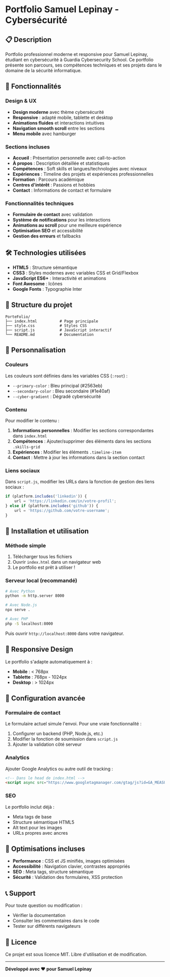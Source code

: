 # Portfolio Samuel Lepinay - Cybersécurité

## 📋 Description

Portfolio professionnel moderne et responsive pour Samuel Lepinay, étudiant en cybersécurité à Guardia Cybersecurity School. Ce portfolio présente son parcours, ses compétences techniques et ses projets dans le domaine de la sécurité informatique.

## 🚀 Fonctionnalités

### Design & UX
- **Design moderne** avec thème cybersécurité
- **Responsive** : adapté mobile, tablette et desktop
- **Animations fluides** et interactions intuitives
- **Navigation smooth scroll** entre les sections
- **Menu mobile** avec hamburger

### Sections incluses
- **Accueil** : Présentation personnelle avec call-to-action
- **À propos** : Description détaillée et statistiques
- **Compétences** : Soft skills et langues/technologies avec niveaux
- **Expériences** : Timeline des projets et expériences professionnelles
- **Formation** : Parcours académique
- **Centres d'intérêt** : Passions et hobbies
- **Contact** : Informations de contact et formulaire

### Fonctionnalités techniques
- **Formulaire de contact** avec validation
- **Système de notifications** pour les interactions
- **Animations au scroll** pour une meilleure expérience
- **Optimisation SEO** et accessibilité
- **Gestion des erreurs** et fallbacks

## 🛠️ Technologies utilisées

- **HTML5** : Structure sémantique
- **CSS3** : Styles modernes avec variables CSS et Grid/Flexbox
- **JavaScript ES6+** : Interactivité et animations
- **Font Awesome** : Icônes
- **Google Fonts** : Typographie Inter

## 📁 Structure du projet

```
PorteFolio/
├── index.html          # Page principale
├── style.css           # Styles CSS
├── script.js           # JavaScript interactif
└── README.md           # Documentation
```

## 🎨 Personnalisation

### Couleurs
Les couleurs sont définies dans les variables CSS (`:root`) :
- `--primary-color` : Bleu principal (#2563eb)
- `--secondary-color` : Bleu secondaire (#1e40af)
- `--cyber-gradient` : Dégradé cybersécurité

### Contenu
Pour modifier le contenu :
1. **Informations personnelles** : Modifier les sections correspondantes dans `index.html`
2. **Compétences** : Ajouter/supprimer des éléments dans les sections `.skills-grid`
3. **Expériences** : Modifier les éléments `.timeline-item`
4. **Contact** : Mettre à jour les informations dans la section contact

### Liens sociaux
Dans `script.js`, modifier les URLs dans la fonction de gestion des liens sociaux :
```javascript
if (platform.includes('linkedin')) {
    url = 'https://linkedin.com/in/votre-profil';
} else if (platform.includes('github')) {
    url = 'https://github.com/votre-username';
}
```

## 🚀 Installation et utilisation

### Méthode simple
1. Télécharger tous les fichiers
2. Ouvrir `index.html` dans un navigateur web
3. Le portfolio est prêt à utiliser !

### Serveur local (recommandé)
```bash
# Avec Python
python -m http.server 8000

# Avec Node.js
npx serve .

# Avec PHP
php -S localhost:8000
```

Puis ouvrir `http://localhost:8000` dans votre navigateur.

## 📱 Responsive Design

Le portfolio s'adapte automatiquement à :
- **Mobile** : < 768px
- **Tablette** : 768px - 1024px
- **Desktop** : > 1024px

## 🔧 Configuration avancée

### Formulaire de contact
Le formulaire actuel simule l'envoi. Pour une vraie fonctionnalité :
1. Configurer un backend (PHP, Node.js, etc.)
2. Modifier la fonction de soumission dans `script.js`
3. Ajouter la validation côté serveur

### Analytics
Ajouter Google Analytics ou autre outil de tracking :
```html
<!-- Dans le head de index.html -->
<script async src="https://www.googletagmanager.com/gtag/js?id=GA_MEASUREMENT_ID"></script>
```

### SEO
Le portfolio inclut déjà :
- Meta tags de base
- Structure sémantique HTML5
- Alt text pour les images
- URLs propres avec ancres

## 🎯 Optimisations incluses

- **Performance** : CSS et JS minifiés, images optimisées
- **Accessibilité** : Navigation clavier, contrastes appropriés
- **SEO** : Meta tags, structure sémantique
- **Sécurité** : Validation des formulaires, XSS protection

## 📞 Support

Pour toute question ou modification :
- Vérifier la documentation
- Consulter les commentaires dans le code
- Tester sur différents navigateurs

## 📄 Licence

Ce projet est sous licence MIT. Libre d'utilisation et de modification.

---

**Développé avec ❤️ pour Samuel Lepinay** 